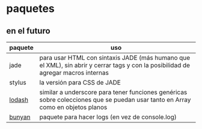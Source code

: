# paquetes

## en el futuro

paquete | uso
--------|-----
jade    | para usar HTML con sintaxis JADE (más humano que el XML), sin abrir y cerrar tags y con la posibilidad de agregar macros internas
stylus  | la versión para CSS de JADE 
[lodash](http://learnboost.github.io/stylus/)  | similar a underscore para tener funciones genéricas sobre colecciones que se puedan usar tanto en Array como en objetos planos
[bunyan](https://github.com/trentm/node-bunyan) | paquete para hacer logs (en vez de console.log)
